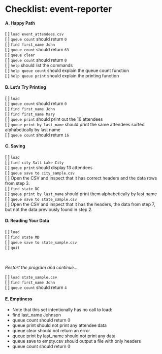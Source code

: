 Checklist: event-reporter
==============

#### A. Happy Path

[  ] `load event_attendees.csv`<br />
[  ] `queue count` should return `0`<br />
[  ] `find first_name John`<br />
[  ] `queue count` should return `63`<br />
[  ] `queue clear`<br />
[  ] `queue count` should return `0`<br />
[  ] `help` should list the commands<br />
[  ] `help queue count` should explain the queue count function<br />
[  ] `help queue print` should explain the printing function<br />


#### B. Let’s Try Printing

[  ] `load`<br />
[  ] `queue count` should return `0`<br />
[  ] `find first_name John`<br />
[  ] `find first_name Mary`<br />
[  ] `queue print` should print out the 16 attendees<br />
[  ] `queue print by last_name` should print the same attendees sorted alphabetically by last name<br />
[  ] `queue count` should return `16`<br />

#### C. Saving

[  ] `load` <br />
[  ] `find city Salt Lake City` <br />
[  ] `queue print` should display 13 attendees <br />
[  ] `queue save to city_sample.csv` <br /> 
[  ] Open the CSV and inspect that it has correct headers and the data rows from step 3.<br /> 
[  ] `find state DC`<br /> 
[  ] `queue print by last_name` should print them alphabetically by last name<br /> 
[  ] `queue save to state_sample.csv`<br /> 
[  ] Open the CSV and inspect that it has the headers, the data from step 7, but not the data previously found in step 2.<br /> 



#### D. Reading Your Data

[  ] `load`<br /> 
[  ] `find state MD`<br /> 
[  ] `queue save to state_sample.csv`<br /> 
[  ] `quit`<br /> <br /> <br /> 

_Restart the program and continue…_<br /> 

[  ] `load state_sample.csv`<br /> 
[  ] `find first_name John`<br /> 
[  ] `queue count` should return `4`<br /> 


#### E. Emptiness

* Note that this set intentionally has no call to load:
* find last_name Johnson
* queue count should return 0
* queue print should not print any attendee data
* queue clear should not return an error
* queue print by last_name should not print any data
* queue save to empty.csv should output a file with only headers
* queue count should return 0
